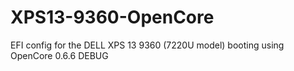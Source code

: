 # XPS13-9360-OpenCore
EFI config for the DELL XPS 13 9360 (7220U model) booting using OpenCore 0.6.6 DEBUG

